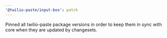 ```yaml
---
'@twilio-paste/input-box': patch
---
```


Pinned all twilio-paste package versions in order to keep them in sync with core when they are updated by changesets.
